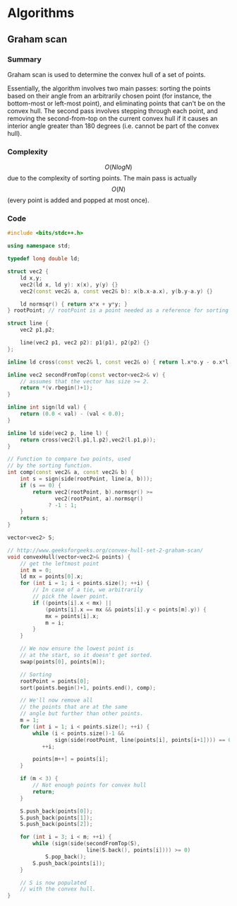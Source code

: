 # Algorithms

## Graham scan

### Summary

Graham scan is used to determine the convex hull of a set of points.

Essentially, the algorithm involves two main passes: sorting the points based on their angle from an arbitrarily chosen point \(for instance, the bottom-most or left-most point\), and eliminating points that can't be on the convex hull. The second pass involves stepping through each point, and removing the second-from-top on the current convex hull if it causes an interior angle greater than 180 degrees \(i.e. cannot be part of the convex hull\).

### Complexity

$$O(NlogN)$$ due to the complexity of sorting points. The main pass is actually $$O(N)$$ \(every point is added and popped at most once\).

### Code

```cpp
#include <bits/stdc++.h>

using namespace std;

typedef long double ld;

struct vec2 {
    ld x,y;
    vec2(ld x, ld y): x(x), y(y) {}
    vec2(const vec2& a, const vec2& b): x(b.x-a.x), y(b.y-a.y) {}

    ld normsqr() { return x*x + y*y; }
} rootPoint; // rootPoint is a point needed as a reference for sorting

struct line {
    vec2 p1,p2;

    line(vec2 p1, vec2 p2): p1(p1), p2(p2) {}
};

inline ld cross(const vec2& l, const vec2& o) { return l.x*o.y - o.x*l.y; }

inline vec2 secondFromTop(const vector<vec2>& v) {
    // assumes that the vector has size >= 2.
    return *(v.rbegin()+1);
}

inline int sign(ld val) {
    return (0.0 < val) - (val < 0.0);
}

inline ld side(vec2 p, line l) {
    return cross(vec2(l.p1,l.p2),vec2(l.p1,p));
}

// Function to compare two points, used
// by the sorting function.
int comp(const vec2& a, const vec2& b) {
    int s = sign(side(rootPoint, line(a, b)));
    if (s == 0) {
        return vec2(rootPoint, b).normsqr() >=
               vec2(rootPoint, a).normsqr()
             ? -1 : 1;
    }
    return s;
}

vector<vec2> S;

// http://www.geeksforgeeks.org/convex-hull-set-2-graham-scan/
void convexHull(vector<vec2>& points) {
    // get the leftmost point
    int m = 0;
    ld mx = points[0].x;
    for (int i = 1; i < points.size(); ++i) {
        // In case of a tie, we arbitrarily
        // pick the lower point.
        if ((points[i].x < mx) ||
            (points[i].x == mx && points[i].y < points[m].y)) {
            mx = points[i].x;
            m = i;
        }
    }

    // We now ensure the lowest point is
    // at the start, so it doesn't get sorted.
    swap(points[0], points[m]);

    // Sorting
    rootPoint = points[0];
    sort(points.begin()+1, points.end(), comp);

    // We'll now remove all
    // the points that are at the same
    // angle but further than other points.
    m = 1;
    for (int i = 1; i < points.size(); ++i) {
        while (i < points.size()-1 &&
               sign(side(rootPoint, line(points[i], points[i+1]))) == 0)
           ++i;

        points[m++] = points[i];
    }

    if (m < 3) {
        // Not enough points for convex hull
        return;
    }

    S.push_back(points[0]);
    S.push_back(points[1]);
    S.push_back(points[2]);

    for (int i = 3; i < m; ++i) {
        while (sign(side(secondFromTop(S),
                         line(S.back(), points[i]))) >= 0)
            S.pop_back();
        S.push_back(points[i]);
    }

    // S is now populated
    // with the convex hull.
}
```



